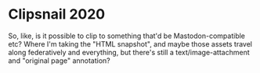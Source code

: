 # Clipsnail 2020

So, like, is it possible to clip to something that'd be Mastodon-compatible etc? Where I'm taking the "HTML snapshot", and maybe those assets travel along federatively and everything, but there's still a text/image-attachment and "original page" annotation?
